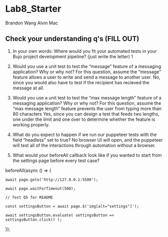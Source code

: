 # Lab8_Starter
Brandon Wang
Alvin Mac

## Check your understanding q's (FILL OUT)
1. In your own words: Where would you fit your automated tests in your Bujo project development pipeline? (just write the letter)
1

2. Would you use a unit test to test the “message” feature of a messaging application? Why or why not? For this question, assume the “message” feature allows a user to write and send a message to another user.
No, since you would also have to test if the recipient has recieved the message at all.

3. Would you use a unit test to test the “max message length” feature of a messaging application? Why or why not? For this question, assume the “max message length” feature prevents the user from typing more than 80 characters
Yes, since you can design a test that feeds two lengths, one under the limit and one over to determine whether the feature is working properly.

4. What do you expect to happen if we run our puppeteer tests with the field “headless” set to true?
No browser UI will open, and the puppeteer will test all of the interactions through automation without a browser.

5. What would your beforeAll callback look like if you wanted to start from the settings page before every test case?

beforeAll(async () => {

    await page.goto('http://127.0.0.1:5500');
    
    await page.waitForTimeout(500);
    
    // Test Q5 for README
    
    const settingsButton = await page.$('img[alt="settings"]');
    
    await settingsButton.evaluate( settingsButton => settingsButton.click() );
    
});

